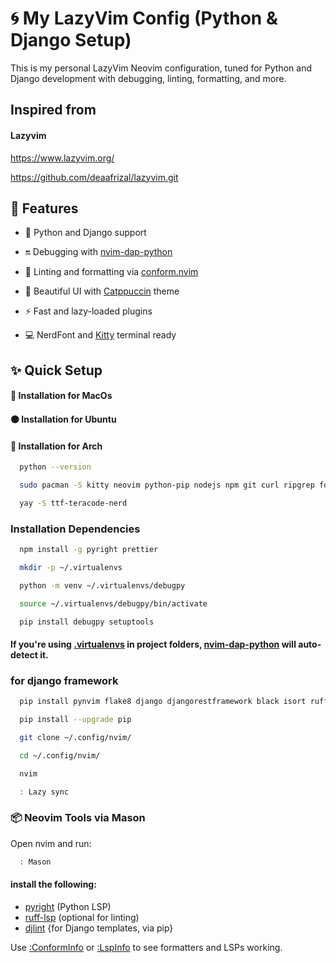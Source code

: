 
# 🌀 My LazyVim Config (Python & Django Setup)

This is my personal LazyVim Neovim configuration, tuned for Python and Django development with debugging, linting, formatting, and more.


## Inspired from

#### Lazyvim

https://www.lazyvim.org/

https://github.com/deaafrizal/lazyvim.git


## 🧰 Features


- 🐍 Python and Django support

- 🔛 Debugging with   [nvim-dap-python]()

- 🧹 Linting and formatting via [conform.nvim]()

- 🗼️ Beautiful UI with [Catppuccin](https://github.com/catppuccin) theme

- ⚡ Fast and lazy-loaded plugins

- 💻 NerdFont and [Kitty](https://sw.kovidgoyal.net/kitty/) terminal ready


## ✨ Quick Setup

#### 🍎 Installation for MacOs
#### 🟠 Installation for Ubuntu
#### 🐧 Installation for Arch

```bash
  python --version
```
```bash
  sudo pacman -S kitty neovim python-pip nodejs npm git curl ripgrep fd fzf
```
```bash
  yay -S ttf-teracode-nerd
```

### Installation Dependencies
```bash
  npm install -g pyright prettier
```
```bash
  mkdir -p ~/.virtualenvs
```
```bash
  python -m venv ~/.virtualenvs/debugpy
```
```bash
  source ~/.virtualenvs/debugpy/bin/activate
```
```bash
  pip install debugpy setuptools
```
#### If you're using [.virtualenvs]() in project folders, [nvim-dap-python]() will auto-detect it.
### for django framework

```bash
  pip install pynvim flake8 django djangorestframework black isort ruff djlint
```
```bash
  pip install --upgrade pip
```
```bash
  git clone ~/.config/nvim/ 
```
```bash
  cd ~/.config/nvim/ 
```
```bash
  nvim
```
```bash
  : Lazy sync
```

### 📦 Neovim Tools via Mason
Open nvim and run:
```bash
  : Mason
```
#### install the following:
- [pyright]() (Python LSP)
- [ruff-lsp]() (optional for linting)
- [djlint]() {for Django templates, via pip}

Use [:ConformInfo]() or [:LspInfo]() to see formatters and LSPs working.


